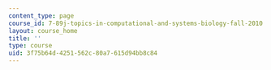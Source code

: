 ```yaml
---
content_type: page
course_id: 7-89j-topics-in-computational-and-systems-biology-fall-2010
layout: course_home
title: ''
type: course
uid: 3f75b64d-4251-562c-80a7-615d94bb8c84
---
```

